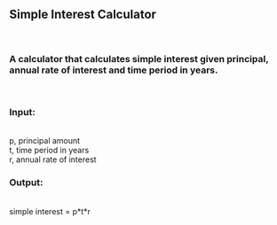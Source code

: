 <h2>Simple Interest Calculator</h2>
<br>
<h3>A calculator that calculates simple interest given principal, annual rate of interest and time period in years.</h3>
<br>
<h3>Input:</h3>
<br>
   p, principal amount
   <br>
   t, time period in years
   <br>
   r, annual rate of interest
   <br>
<h3>Output:</h3>
<br>
   simple interest = p*t*r
